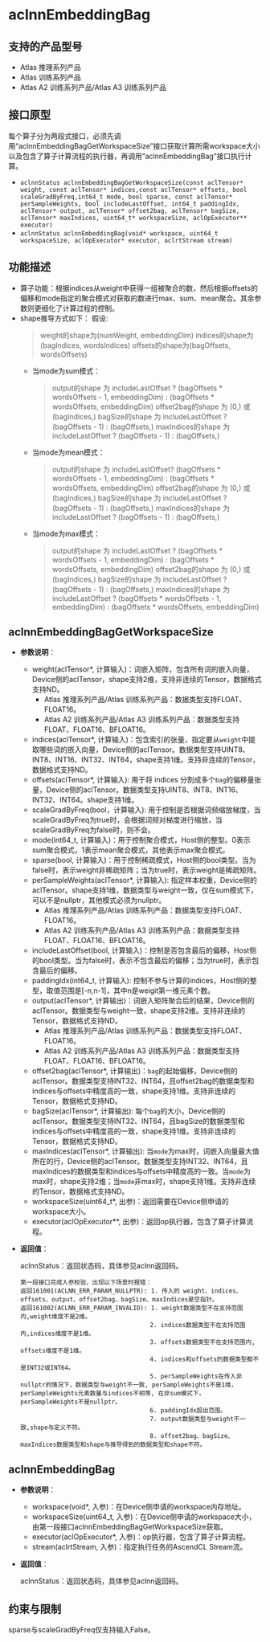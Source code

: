 # aclnnEmbeddingBag

## 支持的产品型号

- Atlas 推理系列产品
- Atlas 训练系列产品
- Atlas A2 训练系列产品/Atlas A3 训练系列产品

## 接口原型
每个算子分为两段式接口，必须先调用“aclnnEmbeddingBagGetWorkspaceSize”接口获取计算所需workspace大小以及包含了算子计算流程的执行器，再调用“aclnnEmbeddingBag”接口执行计算。
  - `aclnnStatus aclnnEmbeddingBagGetWorkspaceSize(const aclTensor* weight, const aclTensor* indices,const aclTensor* offsets, bool scaleGradByFreq,int64_t mode, bool sparse, const aclTensor* perSampleWeights, bool includeLastOffset, int64_t paddingIdx, aclTensor* output, aclTensor* offset2bag, aclTensor* bagSize, aclTensor* maxIndices, uint64_t* workspaceSize, aclOpExecutor** executor)`
  - `aclnnStatus aclnnEmbeddingBag(void* workspace, uint64_t workspaceSize, aclOpExecutor* executor, aclrtStream stream)`

## 功能描述

- 算子功能：根据indices从weight中获得一组被聚合的数，然后根据offsets的偏移和mode指定的聚合模式对获取的数进行max、sum、mean聚合。其余参数则更细化了计算过程的控制。
- shape推导方式如下：
  假设:
    > weight的shape为(numWeight, embeddingDim)
    > indices的shape为(bagIndices, wordsIndices)
    > offsets的shape为(bagOffsets, wordsOffsets)
  - 当mode为sum模式：
    > output的shape 为 includeLastOffset ? (bagOffsets \* wordsOffsets - 1, embeddingDim) : (bagOffsets \* wordsOffsets, embeddingDim)
    > offset2bag的shape 为 (0,) 或 (bagIndices,)
    > bagSize的shape 为 includeLastOffset ? (bagOffsets - 1) : (bagOffsets,)
    > maxIndices的shape 为 includeLastOffset ? (bagOffsets - 1) : (bagOffsets,)
  - 当mode为mean模式：
    > output的shape 为 includeLastOffset? (bagOffsets \* wordsOffsets - 1, embeddingDim) : (bagOffsets \* wordsOffsets, embeddingDim)
    > offset2bag的shape 为 (0,) 或 (bagIndices,)
    > bagSize的shape 为 includeLastOffset ? (bagOffsets - 1) : (bagOffsets,)
    > maxIndices的shape 为 includeLastOffset ? (bagOffsets - 1) : (bagOffsets,)
  - 当mode为max模式：
    > output的shape 为 includeLastOffset ? (bagOffsets \* wordsOffsets - 1, embeddingDim) : (bagOffsets \* wordsOffsets, embeddingDim)
    > offset2bag的shape 为 (0,) 或 (bagIndices,)
    > bagSize的shape 为 includeLastOffset ? (bagOffsets - 1) : (bagOffsets,)
    > maxIndices的shape 为 includeLastOffset ? (bagOffsets \* wordsOffsets - 1, embeddingDim) : (bagOffsets \* wordsOffsets, embeddingDim)

## aclnnEmbeddingBagGetWorkspaceSize

- **参数说明**：

  - weight(aclTensor*, 计算输入)：词嵌入矩阵，包含所有词的嵌入向量，Device侧的aclTensor，shape支持2维，支持非连续的Tensor，数据格式支持ND。
    - Atlas 推理系列产品/Atlas 训练系列产品：数据类型支持FLOAT、FLOAT16。
    - Atlas A2 训练系列产品/Atlas A3 训练系列产品：数据类型支持FLOAT、FLOAT16、BFLOAT16。
  - indices(aclTensor*, 计算输入)：包含索引的张量，指定要从`weight`中提取哪些词的嵌入向量，Device侧的aclTensor。数据类型支持UINT8、INT8、INT16、INT32、INT64，shape支持1维。支持非连续的Tensor，数据格式支持ND。
  - offsets(aclTensor*, 计算输入): 用于将 indices 分割成多个`bag`的偏移量张量，Device侧的aclTensor。数据类型支持UINT8、INT8、INT16、INT32、INT64。shape支持1维。
  - scaleGradByFreq(bool，计算输入): 用于控制是否根据词频缩放梯度，当scaleGradByFreq为true时，会根据词频对梯度进行缩放，当scaleGradByFreq为false时，则不会。
  - mode(int64_t, 计算输入)：用于控制聚合模式，Host侧的整型。0表示sum聚合模式，1表示mean聚合模式，其他表示max聚合模式。
  - sparse(bool, 计算输入)：用于控制稀疏模式，Host侧的bool类型。当为false时，表示weight非稀疏矩阵；当为true时，表示weight是稀疏矩阵。
  - perSampleWeights(aclTensor*, 计算输入): 指定样本权重，Device侧的aclTensor。shape支持1维，数据类型与weight一致，仅在sum模式下，可以不是nullptr，其他模式必须为nullptr。
    - Atlas 推理系列产品/Atlas 训练系列产品：数据类型支持FLOAT、FLOAT16。
    - Atlas A2 训练系列产品/Atlas A3 训练系列产品：数据类型支持FLOAT、FLOAT16、BFLOAT16。
  - includeLastOffset(bool, 计算输入)：控制是否包含最后的偏移，Host侧的bool类型。当为false时，表示不包含最后的偏移；当为true时，表示包含最后的偏移。
  - paddingIdx(int64_t, 计算输入): 控制不参与计算的indices，Host侧的整型，取值范围是[-n,n-1]，其中n是weigit第一维元素个数。
  - output(aclTensor*, 计算输出)：词嵌入矩阵聚合后的结果，Device侧的aclTensor。数据类型与weight一致，shape支持2维。支持非连续的Tensor，数据格式支持ND。
    - Atlas 推理系列产品/Atlas 训练系列产品：数据类型支持FLOAT、FLOAT16。
    - Atlas A2 训练系列产品/Atlas A3 训练系列产品：数据类型支持FLOAT、FLOAT16、BFLOAT16。
  - offset2bag(aclTensor*, 计算输出)：`bag`的起始偏移，Device侧的aclTensor。数据类型支持INT32、INT64，且offset2bag的数据类型和indices与offsets中精度高的一致，shape支持1维。支持非连续的Tensor，数据格式支持ND。
  - bagSize(aclTensor*, 计算输出): 每个`bag`的大小，Device侧的aclTensor。数据类型支持INT32、INT64，且bagSize的数据类型和indices与offsets中精度高的一致，shape支持1维。支持非连续的Tensor，数据格式支持ND。
  - maxIndices(aclTensor*, 计算输出): 当`mode`为max时，词嵌入向量最大值所在的行，Device侧的aclTensor。数据类型支持INT32、INT64，且maxIndices的数据类型和indices与offsets中精度高的一致。当`mode`为max时，shape支持2维；当`mode`非max时，shape支持1维。支持非连续的Tensor，数据格式支持ND。
  - workspaceSize(uint64_t*, 出参)：返回需要在Device侧申请的workspace大小。
  - executor(aclOpExecutor**, 出参)：返回op执行器，包含了算子计算流程。

- **返回值**：

  aclnnStatus：返回状态码，具体参见aclnn返回码。

  ```
  第一段接口完成入参校验，出现以下场景时报错：
  返回161001(ACLNN_ERR_PARAM_NULLPTR): 1. 传入的 weight、indices、offsets、output、offset2bag、bagSize、maxIndices是空指针。
  返回161002(ACLNN_ERR_PARAM_INVALID): 1. weight数据类型不在支持范围内,weight维度不是2维。
                                      2. indices数据类型不在支持范围内,indices维度不是1维。
                                      3. offsets数据类型不在支持范围内, offsets维度不是1维。
                                      4. indices和offsets的数据类型都不是INT32或INT64。
                                      5. perSampleWeights在传入非nullptr的情况下，数据类型与weight不一致, perSampleWeights不是1维，perSampleWeights元素数量与indices不相等, 在非sum模式下，perSampleWeights不是nullptr。
                                      6. paddingIdx超出范围。
                                      7. output数据类型与weight不一致,shape与定义不符。
                                      8. offset2bag、bagSize、maxIndices数据类型和shape与推导得到的数据类型和shape不符。
  ```

## aclnnEmbeddingBag

- **参数说明**：

  - workspace(void*, 入参)：在Device侧申请的workspace内存地址。
  - workspaceSize(uint64_t, 入参)：在Device侧申请的workspace大小，由第一段接口aclnnEmbeddingBagGetWorkspaceSize获取。
  - executor(aclOpExecutor*, 入参)：op执行器，包含了算子计算流程。
  - stream(aclrtStream, 入参)：指定执行任务的AscendCL Stream流。

- **返回值**：

  aclnnStatus：返回状态码，具体参见aclnn返回码。

## 约束与限制

sparse与scaleGradByFreq仅支持输入False。